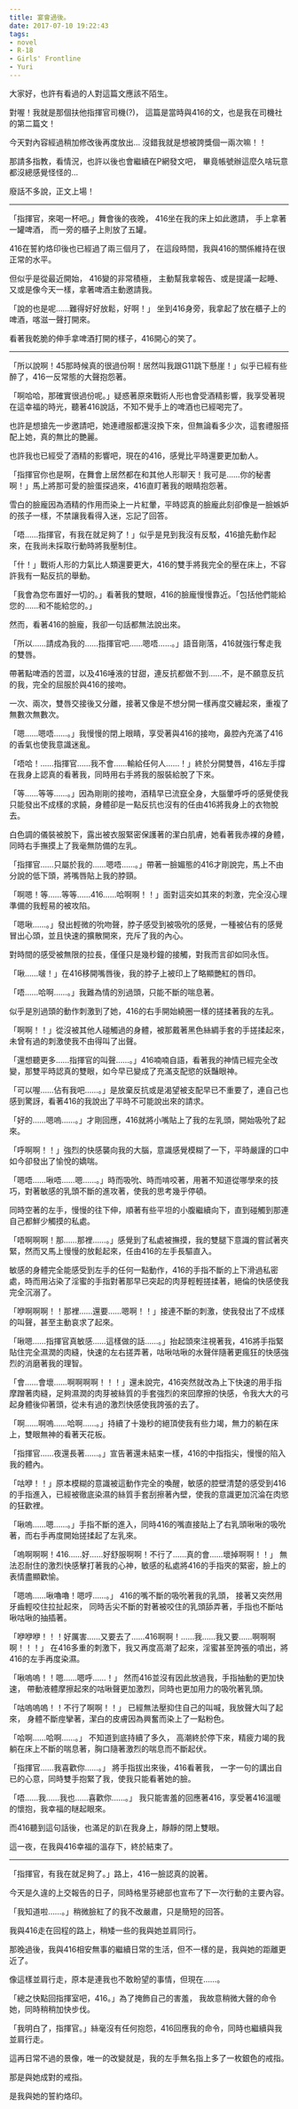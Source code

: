 ```yaml
---
title: 宴會過後。
date: 2017-07-10 19:22:43
tags: 
- novel
- R-18 
- Girls' Frontline
- Yuri
---
```


大家好，也許有看過的人對這篇文應該不陌生。

對喔！我就是那個扶他指揮官司機(?)，
這篇是當時與416的文，也是我在司機社的第二篇文！

今天對內容經過稍加修改後再度放出...
沒錯我就是想被誇獎個一兩次嘛！！

那請多指教，看情況，也許以後也會繼續在P網發文吧，
畢竟帳號辦這麼久啥玩意都沒總感覺怪怪的...

廢話不多說，正文上場！

---

「指揮官，來喝一杯吧。」舞會後的夜晚，
416坐在我的床上如此邀請，
手上拿著一罐啤酒，
而一旁的櫃子上則放了五罐。

416在誓約烙印後也已經過了兩三個月了，
在這段時間，我與416的關係維持在很正常的水平。

但似乎是從最近開始，
416變的非常積極，
主動幫我拿報告、或是提議一起睡、
又或是像今天一樣，拿著啤酒主動邀請我。

「說的也是呢……難得好好放鬆，好啊！」
坐到416身旁，我拿起了放在櫃子上的啤酒，喀滋一聲打開來。

看著我乾脆的伸手拿啤酒打開的樣子，416開心的笑了。

---

「所以說啊！45那時候真的很過份啊！居然叫我跟G11跳下懸崖！」似乎已經有些醉了，416一反常態的大聲抱怨著。

「啊哈哈，那確實很過份呢。」疑惑著原來戰術人形也會受酒精影響，我享受著現在這幸福的時光，聽著416說話，不知不覺手上的啤酒也已經喝完了。

也許是想搶先一步邀請吧，她連禮服都還沒換下來，但無論看多少次，這套禮服搭配上她，真的無比的艷麗。

也許我也已經受了酒精的影響吧，現在的416，感覺比平時還要更加動人。

「指揮官你也是啊，在舞會上居然都在和其他人形聊天！我可是……你的秘書啊！」馬上將那可愛的臉蛋探過來，416直盯著我的眼睛抱怨著。

雪白的臉龐因為酒精的作用而染上一片紅暈，平時認真的臉龐此刻卻像是一臉嫉妒的孩子一樣，不禁讓我看得入迷，忘記了回答。

「唔……指揮官，有我在就足夠了！」似乎是見到我沒有反駁，416搶先動作起來，在我尚未採取行動時將我壓制住。

「什！」戰術人形的力氣比人類還要更大，416的雙手將我完全的壓在床上，不容許我有一點反抗的舉動。

「我會為您布置好一切的。」看著我的雙眼，416的臉龐慢慢靠近。「包括他們能給您的……和不能給您的。」

然而，看著416的臉龐，我卻一句話都無法說出來。

「所以……請成為我的……指揮官吧……嗯唔……。」語音剛落，416就強行奪走我的雙唇。

帶著點啤酒的苦澀，以及416唾液的甘甜，連反抗都做不到……不，是不願意反抗的我，完全的屈服於與416的接吻。

一次、兩次，雙唇交接後又分離，接著又像是不想分開一樣再度交纏起來，重複了無數次無數次。

「嗯……嗯唔……。」我慢慢的閉上眼睛，享受著與416的接吻，鼻腔內充滿了416的香氣也使我意識迷亂。

「唔哈！……指揮官……我不會……輸給任何人……！」終於分開雙唇，416左手撐在我身上認真的看著我，同時用右手將我的服裝給脫了下來。

「等……等等……。」因為剛剛的接吻，酒精早已流竄全身，大腦暈呼呼的感覺使我只能發出不成樣的求饒，身體卻是一點反抗也沒有的任由416將我身上的衣物脫去。

白色調的儀裝被脫下，露出被衣服緊密保護著的潔白肌膚，她看著我赤裸的身體，同時右手撫摸上了我毫無防備的左乳。

「指揮官……只屬於我的……嗯唔……。」帶著一臉媚態的416才剛說完，馬上不由分說的低下頭，將嘴唇貼上我的脖頸。

「啊嗯！等……等等……416……哈啊啊！！」面對這突如其來的刺激，完全沒心理準備的我輕易的被攻陷。

「嗯啾……。」發出輕微的吮吻聲，脖子感受到被吸吮的感覺，一種被佔有的感覺冒出心頭，並且快速的擴散開來，充斥了我的內心。

對時間的感受被無限的拉長，僅僅只是幾秒鐘的接觸，對我而言卻如同永恆。

「啾……啵！」在416移開嘴唇後，我的脖子上被印上了略顯艷紅的唇印。

「唔……哈啊……。」我難為情的別過頭，只能不斷的喘息著。

似乎是別過頭的動作刺激到了她，416的右手開始繞圈一樣的搓揉著我的左乳。

「啊啊！！」從沒被其他人碰觸過的身體，被那戴著黑色絲綢手套的手搓揉起來，未曾有過的刺激使我不由得叫了出聲。

「還想聽更多……指揮官的叫聲……。」416喃喃自語，看著我的神情已經完全改變，那雙平時認真的雙眼，如今早已變成了充滿支配慾的妖豔眼神。

「可以喔……佔有我吧……。」是放棄反抗或是渴望被支配早已不重要了，連自己也感到驚訝，看著416的我說出了平時不可能說出來的請求。

「好的……嗯嗚……。」才剛回應，416就將小嘴貼上了我的左乳頭，開始吸吮了起來。

「呼啊啊！！」強烈的快感襲向我的大腦，意識感覺模糊了一下，平時嚴謹的口中如今卻發出了愉悅的嬌喘。

「嗯唔……啾唔……嗯……。」時而吸吮、時而啃咬著，用著不知道從哪學來的技巧，對著敏感的乳頭不斷的進攻著，使我的思考幾乎停頓。

同時空著的左手，慢慢的往下伸，順著有些平坦的小腹繼續向下，直到碰觸到那連自己都鮮少觸摸的私處。

「唔啊啊啊！那……那裡……。」感覺到了私處被撫摸，我的雙腿下意識的嘗試著夾緊，然而又馬上慢慢的放鬆起來，任由416的左手長驅直入。

敏感的身體完全能感受到左手的任何一點動作，416的手指不斷的上下滑過私密處，時而用沾染了淫蜜的手指對著那早已突起的肉芽輕輕搓揉著，絕倫的快感使我完全沉溺了。

「咿啊啊啊！！那裡……還要……嗯啊！！」接連不斷的刺激，使我發出了不成樣的叫聲，甚至主動哀求了起來。

「啾嗯……指揮官真敏感……這樣做的話……。」抬起頭來注視著我，416將手指緊貼住完全濕潤的肉縫，快速的左右搓弄著，咕啾咕啾的水聲伴隨著更瘋狂的快感強烈的消磨著我的理智。

「會……會壞……啊啊啊啊！！！」還未說完，416突然就改為上下快速的用手指摩蹭著肉縫，足夠濕潤的肉芽被絲質的手套強烈的來回摩擦的快感，令我大大的弓起身體後仰著頭，從未有過的激烈快感使我誇張的去了。

「啊……啊嗚……哈啊……。」持續了十幾秒的絕頂使我有些力竭，無力的躺在床上，雙眼無神的看著天花板。

「指揮官……夜還長著……。」宣告著還未結束一樣，416的中指指尖，慢慢的陷入我的體內。

「咕咿！！」原本模糊的意識被這動作完全的喚醒，敏感的腔壁清楚的感受到416的手指進入，已經被徹底染濕的絲質手套刮擦著內壁，使我的意識更加沉淪在肉慾的狂歡裡。

「啾嗚……嗯……。」手指不斷的進入，同時416的嘴直接貼上了右乳頭啾啾的吸吮著，而右手再度開始搓揉起了左乳來。

「嗚啊啊啊！416……好……好舒服啊啊！不行了……真的會……壞掉啊啊！！」
無法忍耐住的激烈快感擊打著我的心神，敏感的私處將416的手指夾的緊密，臉上的表情盡顯歡愉。

「嗯嗚……啾嚕嚕！嗯哼……。」
416的嘴不斷的吸吮著我的乳頭，
接著又突然用牙齒輕咬住拉扯起來，
同時舌尖不斷的對著被咬住的乳頭舔弄著，手指也不斷咕啾咕啾的抽插著。

「咿咿咿！！！好厲害……又要去了……416啊啊！……我……我又要……啊啊啊啊！！！」
在416多重的刺激下，我又再度高潮了起來，淫蜜甚至誇張的噴出，將416的左手再度染濕。

「啾嗚嗚！！嗯……嗯呼……！」
然而416並沒有因此放過我，手指抽動的更加快速，
帶動液體摩擦起來的咕啾聲更加激烈，同時也更加用力的吸吮著乳頭。

「咕嗚嗚嗚！！不行了啊啊！！」
已經無法壓抑住自己的叫喊，我放聲大叫了起來，
身體不斷痙攣著，潔白的皮膚因為興奮而染上了一點粉色。

「哈啊……哈啊……。」
不知道到底持續了多久，
高潮終於停下來，精疲力竭的我躺在床上不斷的喘息著，胸口隨著激烈的喘息而不斷起伏。

「指揮官……我喜歡你……。」
將手指拔出來後，416看著我，
一字一句的講出自已的心意，同時雙手抱緊了我，使我只能看著她的臉。

「唔……我……我也……喜歡你……。」
我只能害羞的回應著416，享受著416溫暖的懷抱，我幸福的瞇起眼來。

而416聽到這句話後，也滿足的趴在我身上，靜靜的閉上雙眼。

這一夜，在我與416幸福的溫存下，終於結束了。


---


「指揮官，有我在就足夠了。」路上，416一臉認真的說著。

今天是久違的上交報告的日子，同時格里芬總部也宣布了下一次行動的主要內容。

「我知道啦……。」稍微臉紅了的我不改嚴肅，只是簡短的回答。

我與416走在回程的路上，稍矮一些的我與她並肩同行。

那晚過後，我與416相安無事的繼續日常的生活，但不一樣的是，我與她的距離更近了。

像這樣並肩行走，原本是連我也不敢盼望的事情，但現在……。

「總之快點回指揮室吧，416。」為了掩飾自己的害羞，
我故意稍微大聲的命令她，同時稍稍加快步伐。

「我明白了，指揮官。」絲毫沒有任何抱怨，416回應我的命令，同時也繼續與我並肩行走。

這再日常不過的景像，唯一的改變就是，我的左手無名指上多了一枚銀色的戒指。

那是與她成對的戒指。

是我與她的誓約烙印。 
